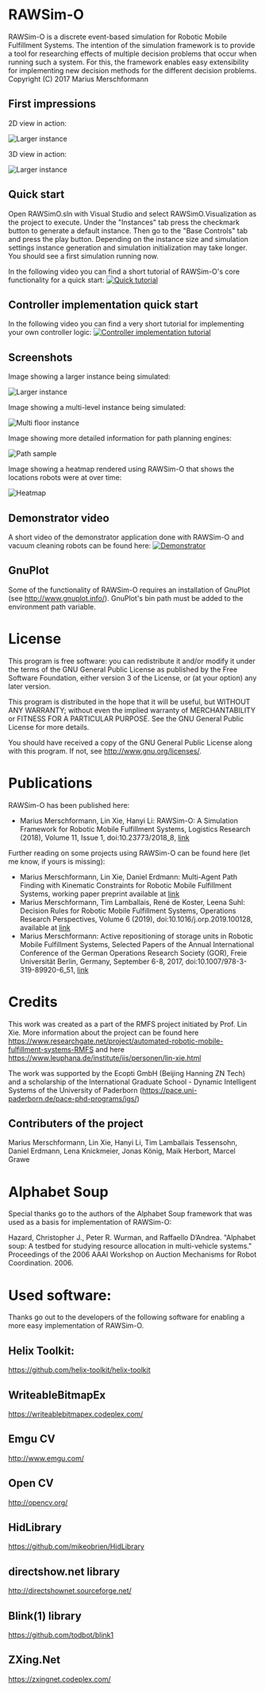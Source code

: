 # RAWSim-O

RAWSim-O is a discrete event-based simulation for Robotic Mobile Fulfillment Systems. The intention of the simulation framework is to provide a tool for researching effects of multiple decision problems that occur when running such a system. For this, the framework enables easy extensibility for implementing new decision methods for the different decision problems.
Copyright (C) 2017 Marius Merschformann

## First impressions

2D view in action:

![Larger instance](Material/Wiki/rawsim-o-2d.gif)

3D view in action:

![Larger instance](Material/Wiki/rawsim-o-3d.gif)

## Quick start

Open RAWSimO.sln with Visual Studio and select RAWSimO.Visualization as the project to execute. Under the "Instances" tab press the checkmark button to generate a default instance. Then go to the "Base Controls" tab and press the play button. Depending on the instance size and simulation settings instance generation and simulation initialization may take longer. You should see a first simulation running now.

In the following video you can find a short tutorial of RAWSim-O's core functionality for a quick start:
[![Quick tutorial](Material/Wiki/youtube-thumbnails/quick-intro-player.PNG)](https://youtu.be/l3qwDnbEPhI "Quick intro")

## Controller implementation quick start

In the following video you can find a very short tutorial for implementing your own controller logic:
[![Controller implementation tutorial](Material/Wiki/youtube-thumbnails/controller-implementation-player.PNG)](https://youtu.be/ClN7NZL930w "Controller implementation tutorial")

## Screenshots

Image showing a larger instance being simulated:

![Larger instance](Material/Wiki/larger-instance-3d.png)

Image showing a multi-level instance being simulated:

![Multi floor instance](Material/Wiki/multi-floor-3d.png)

Image showing more detailed information for path planning engines:

![Path sample](Material/Wiki/paths-2d.png)

Image showing a heatmap rendered using RAWSim-O that shows the locations robots were at over time:

![Heatmap](Material/Wiki/heatmap-sample-small.png)

## Demonstrator video

A short video of the demonstrator application done with RAWSim-O and vacuum cleaning robots can be found here: 
[![Demonstrator](Material/Wiki/youtube-thumbnails/demonstrator-player.PNG)](https://youtu.be/bZHIXCxpXyc "Demonstrator")

## GnuPlot

Some of the functionality of RAWSim-O requires an installation of GnuPlot (see http://www.gnuplot.info/). GnuPlot's bin path must be added to the environment path variable.

# License

This program is free software: you can redistribute it and/or modify
it under the terms of the GNU General Public License as published by
the Free Software Foundation, either version 3 of the License, or
(at your option) any later version.

This program is distributed in the hope that it will be useful,
but WITHOUT ANY WARRANTY; without even the implied warranty of
MERCHANTABILITY or FITNESS FOR A PARTICULAR PURPOSE.  See the
GNU General Public License for more details.

You should have received a copy of the GNU General Public License
along with this program.  If not, see <http://www.gnu.org/licenses/>.

# Publications

RAWSim-O has been published here:
- Marius Merschformann, Lin Xie, Hanyi Li: RAWSim-O: A Simulation Framework for Robotic Mobile Fulfillment Systems, Logistics Research (2018), Volume 11, Issue 1, doi:10.23773/2018_8, [link](https://www.bvl.de/lore/all-volumes--issues/volume-11/issue-1/rawsim-o-a-simulation-framework-for-robotic-mobile-fulfillment-systems)

Further reading on some projects using RAWSim-O can be found here (let me know, if yours is missing):
- Marius Merschformann, Lin Xie, Daniel Erdmann: Multi-Agent Path Finding with Kinematic Constraints for Robotic Mobile Fulfillment Systems, working paper preprint available at [link](https://arxiv.org/abs/1706.09347)
- Marius Merschformann, Tim Lamballais, René de Koster, Leena Suhl: Decision Rules for Robotic Mobile Fulfillment Systems, Operations Research Perspectives, Volume 6 (2019), doi:10.1016/j.orp.2019.100128, available at [link](https://doi.org/10.1016/j.orp.2019.100128)
- Marius Merschformann: Active repositioning of storage units in Robotic Mobile Fulfillment Systems, Selected Papers of the Annual International Conference of the German Operations Research Society (GOR), Freie Universität Berlin, Germany, September 6-8, 2017, doi:10.1007/978-3-319-89920-6_51, [link](https://link.springer.com/chapter/10.1007/978-3-319-89920-6_51)

# Credits

This work was created as a part of the RMFS project initiated by Prof. Lin Xie. More information about the project can be found here https://www.researchgate.net/project/automated-robotic-mobile-fulfillment-systems-RMFS and here https://www.leuphana.de/institute/iis/personen/lin-xie.html

The work was supported by the Ecopti GmbH (Beijing Hanning ZN Tech) and a scholarship of the International Graduate School - Dynamic Intelligent Systems of the University of Paderborn (https://pace.uni-paderborn.de/pace-phd-programs/igs/)

## Contributers of the project

Marius Merschformann, Lin Xie, Hanyi Li, Tim Lamballais Tessensohn, Daniel Erdmann, Lena Knickmeier, Jonas König, Maik Herbort, Marcel Grawe

# Alphabet Soup

Special thanks go to the authors of the Alphabet Soup framework that was used as a basis for implementation of RAWSim-O:

Hazard, Christopher J., Peter R. Wurman, and Raffaello D’Andrea. "Alphabet soup: A testbed for studying resource allocation in multi-vehicle systems." Proceedings of the 2006 AAAI Workshop on Auction Mechanisms for Robot Coordination. 2006.

# Used software:
Thanks go out to the developers of the following software for enabling a more easy implementation of RAWSim-O.
## Helix Toolkit: ##
https://github.com/helix-toolkit/helix-toolkit
## WriteableBitmapEx ##
https://writeablebitmapex.codeplex.com/
## Emgu CV ##
http://www.emgu.com/
## Open CV ##
http://opencv.org/
## HidLibrary ##
https://github.com/mikeobrien/HidLibrary
## directshow.net library ##
http://directshownet.sourceforge.net/
## Blink(1) library ##
https://github.com/todbot/blink1
## ZXing.Net ##
https://zxingnet.codeplex.com/
